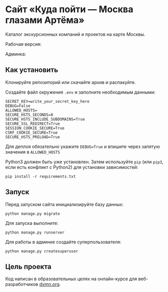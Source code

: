 # Сайт «Куда пойти — Москва глазами Артёма»

Каталог экскурсионных компаний и проектов на карте Москвы.

Рабочая версия:

Админка:

## Как установить

Клонируйте репозиторий или скачайте архив и распакуйте.

Создайте файл окружения `.env` и заполните необходимым данными:
```
SECRET_KEY=write_your_secret_key_here
DEBUG=False
ALLOWED_HOSTS=
SECURE_HSTS_SECONDS=0
SECURE_HSTS_INCLUDE_SUBDOMAINS=True
SECURE_SSL_REDIRECT=True
SESSION_COOKIE_SECURE=True
CSRF_COOKIE_SECURE=True
SECURE_HSTS_PRELOAD=True
```

Для деплоя обязательно укажите `DEBUG=True` и впишите через запятую значения в `ALLOWED_HOSTS`

Python3 должен быть уже установлен. 
Затем используйте `pip` (или `pip3`, если есть конфликт с Python2) для установки зависимостей:
```
pip install -r requirements.txt
```

## Запуск

Перед запуском сайта инициализируйте базу данных:
```
python manage.py migrate
```

Для запуска выполните:
```
python manage.py runserver
```

Для работы в админке создайте суперпользователя:
```
python manage.py createsuperuser
```

## Цель проекта

Код написан в образовательных целях на онлайн-курсе для веб-разработчиков [dvmn.org](https://dvmn.org/).
